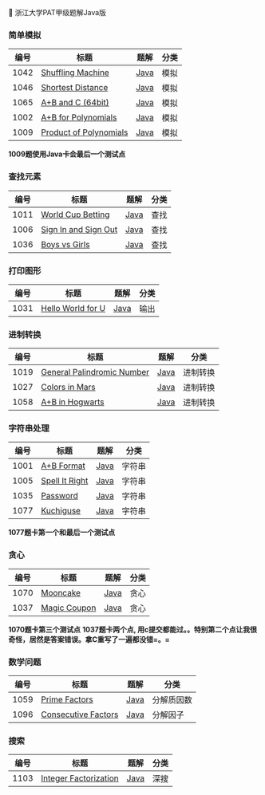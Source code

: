 
:koala: 浙江大学PAT甲级题解Java版






### 简单模拟
 
| 编号 | 标题                                                         |                             题解                             | 分类 |
| ---- | ------------------------------------------------------------ | :----------------------------------------------------------: | ---- |
| 1042 | [Shuffling Machine](https://pintia.cn/problem-sets/994805342720868352/problems/994805442671132672) | [Java](https://github.com/zzzmj/PAT_JAVA/blob/master/src/adv1042/Main.java) | 模拟 |
| 1046 | [Shortest Distance](https://pintia.cn/problem-sets/994805342720868352/problems/994805435700199424) | [Java](https://github.com/zzzmj/PAT_JAVA/blob/master/src/adv1046/Main.java) | 模拟 |
| 1065 | [A+B and C (64bit) ](https://pintia.cn/problem-sets/994805342720868352/problems/994805406352654336) | [Java](https://github.com/zzzmj/PAT_JAVA/blob/master/src/adv1065/Main.java) | 模拟 |
| 1002 | [A+B for Polynomials](https://pintia.cn/problem-sets/994805342720868352/problems/994805526272000000) | [Java](https://github.com/zzzmj/PAT_JAVA/blob/master/src/adv1002/Main.java) | 模拟 |
| 1009 | [Product of Polynomials](https://pintia.cn/problem-sets/994805342720868352/problems/994805509540921344) | [Java](https://github.com/zzzmj/PAT_JAVA/blob/master/src/adv1009/Main.java) | 模拟 |

**1009题使用Java卡会最后一个测试点**

### 查找元素
| 编号 | 标题                                                         |                             题解                             | 分类 |
| ---- | ------------------------------------------------------------ | :----------------------------------------------------------: | ---- |
| 1011 | [World Cup Betting](https://pintia.cn/problem-sets/994805342720868352/problems/994805504927186944) | [Java](https://github.com/zzzmj/PAT_JAVA/blob/master/src/adv1011/Main.java) | 查找 |
| 1006 | [Sign In and Sign Out](https://pintia.cn/problem-sets/994805342720868352/problems/994805516654460928) | [Java](https://github.com/zzzmj/PAT_JAVA/blob/master/src/adv1006/Main.java) | 查找 |
| 1036 | [Boys vs Girls](https://pintia.cn/problem-sets/994805342720868352/problems/994805453203030016) | [Java](https://github.com/zzzmj/PAT_JAVA/blob/master/src/adv1036/Main.java) | 查找 |

### 打印图形

| 编号 | 标题                                                         |                             题解                             | 分类 |
| ---- | ------------------------------------------------------------ | :----------------------------------------------------------: | ---- |
| 1031 | [Hello World for U](https://pintia.cn/problem-sets/994805342720868352/problems/994805462535356416) | [Java](https://github.com/zzzmj/PAT_JAVA/blob/master/src/adv1031/Main.java) | 输出 |

### 进制转换
 
| 编号 | 标题                                                         |                             题解                             | 分类 |
| ---- | ------------------------------------------------------------ | :----------------------------------------------------------: | ---- |
| 1019 | [General Palindromic Number](https://pintia.cn/problem-sets/994805342720868352/problems/994805487143337984) | [Java](https://github.com/zzzmj/PAT_JAVA/blob/master/src/adv1019/Main.java) | 进制转换 |
| 1027 | [Colors in Mars](https://pintia.cn/problem-sets/994805342720868352/problems/994805470349344768) | [Java](https://github.com/zzzmj/PAT_JAVA/blob/master/src/adv1027/Main.java) | 进制转换 |
| 1058 | [A+B in Hogwarts](https://pintia.cn/problem-sets/994805342720868352/problems/994805416519647232) | [Java](https://github.com/zzzmj/PAT_JAVA/blob/master/src/adv1058/Main.java) | 进制转换 |


### 字符串处理

| 编号 | 标题                                                         |                             题解                             | 分类 |
| ---- | ------------------------------------------------------------ | :----------------------------------------------------------: | ---- |
| 1001 | [A+B Format](https://pintia.cn/problem-sets/994805342720868352/problems/994805528788582400) | [Java](https://github.com/zzzmj/PAT_JAVA/blob/master/src/adv1001/Main.java) | 字符串 |
| 1005 | [Spell It Right](https://pintia.cn/problem-sets/994805342720868352/problems/994805519074574336) | [Java](https://github.com/zzzmj/PAT_JAVA/blob/master/src/adv1005/Main.java) | 字符串 |
| 1035 | [Password](https://pintia.cn/problem-sets/994805342720868352/problems/994805454989803520) | [Java](https://github.com/zzzmj/PAT_JAVA/blob/master/src/adv1035/Main.java) | 字符串 |
| 1077 | [Kuchiguse](https://pintia.cn/problem-sets/994805342720868352/problems/994805390896644096) | [Java](https://github.com/zzzmj/PAT_JAVA/blob/master/src/adv1077/Main.java) | 字符串 |

**1077题卡第一个和最后一个测试点**

### 贪心

| 编号 | 标题                                                         |                             题解                             | 分类 |
| ---- | ------------------------------------------------------------ | :----------------------------------------------------------: | ---- |
| 1070 | [Mooncake](https://pintia.cn/problem-sets/994805342720868352/problems/994805399578853376) | [Java](https://github.com/zzzmj/PAT_JAVA/blob/master/src/adv1070/Main.java) | 贪心 |
| 1037 | [Magic Coupon](https://pintia.cn/problem-sets/994805342720868352/problems/994805451374313472) | [Java](https://github.com/zzzmj/PAT_JAVA/blob/master/src/adv1037/Main.java) | 贪心 |

**1070题卡第三个测试点**
**1037题卡两个点, 用c提交都能过。。特别第二个点让我很奇怪，居然是答案错误。拿C重写了一遍都没错=。=**


### 数学问题

| 编号 | 标题                                                         |                             题解                             | 分类 |
| ---- | ------------------------------------------------------------ | :----------------------------------------------------------: | ---- |
| 1059 | [Prime Factors](https://pintia.cn/problem-sets/994805342720868352/problems/994805415005503488) | [Java](https://github.com/zzzmj/PAT_JAVA/blob/master/src/adv1059/Main.java) | 分解质因数 |
| 1096 | [Consecutive Factors](https://pintia.cn/problem-sets/994805342720868352/problems/994805370650738688) | [Java](https://github.com/zzzmj/PAT_JAVA/blob/master/src/adv1096/Main.java) | 分解因子 |

### 搜索
| 编号 | 标题                                                         |                             题解                             | 分类 |
| ---- | ------------------------------------------------------------ | :----------------------------------------------------------: | ---- |
| 1103 | [Integer Factorization](https://pintia.cn/problem-sets/994805342720868352/problems/994805364711604224) | [Java](https://github.com/zzzmj/PAT_JAVA/blob/master/src/adv1103/Main.java) | 深搜 |

